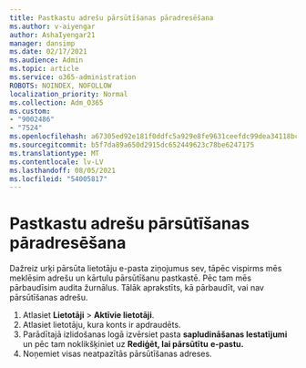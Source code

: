 ```yaml
---
title: Pastkastu adrešu pārsūtīšanas pāradresēšana
ms.author: v-aiyengar
author: AshaIyengar21
manager: dansimp
ms.date: 02/17/2021
ms.audience: Admin
ms.topic: article
ms.service: o365-administration
ROBOTS: NOINDEX, NOFOLLOW
localization_priority: Normal
ms.collection: Adm_O365
ms.custom:
- "9002486"
- "7524"
ms.openlocfilehash: a67305ed92e181f0ddfc5a929e8fe9631ceefdc99dea34118bc99975461f3868
ms.sourcegitcommit: b5f7da89a650d2915dc652449623c78be6247175
ms.translationtype: MT
ms.contentlocale: lv-LV
ms.lasthandoff: 08/05/2021
ms.locfileid: "54005817"
---
```

# <a name="check-for-forwarding-addresses-on-mailboxes"></a>Pastkastu adrešu pārsūtīšanas pāradresēšana

Dažreiz urķi pārsūta lietotāju e-pasta ziņojumus sev, tāpēc vispirms mēs meklēsim adrešu un kārtulu pārsūtīšanu pastkastē. Pēc tam mēs pārbaudīsim audita žurnālus. Tālāk aprakstīts, kā pārbaudīt, vai nav pārsūtīšanas adrešu.

1. Atlasiet **Lietotāji**  >  **Aktīvie lietotāji**.
1. Atlasiet lietotāju, kura konts ir apdraudēts.
1. Parādītajā izlidošanas logā izvērsiet pasta **sapludināšanas Iestatījumi** un pēc tam noklikšķiniet uz **Rediģēt, lai pārsūtītu** **e-pastu.**
1. Noņemiet visas neatpazītās pārsūtīšanas adreses.